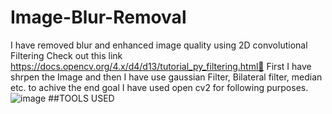 # Image-Blur-Removal
I have removed blur and enhanced image quality using 2D convolutional Filtering
Check out this link https://docs.opencv.org/4.x/d4/d13/tutorial_py_filtering.html🔗
First I have shrpen the Image and then I have use gaussian Filter, Bilateral filter, median etc. to achive the end goal 
I have used open cv2 for following purposes. 
![image](https://user-images.githubusercontent.com/66618776/218005738-8dc1f883-f1d3-4bc7-9658-b71c4fac8657.png)
##TOOLS USED 

